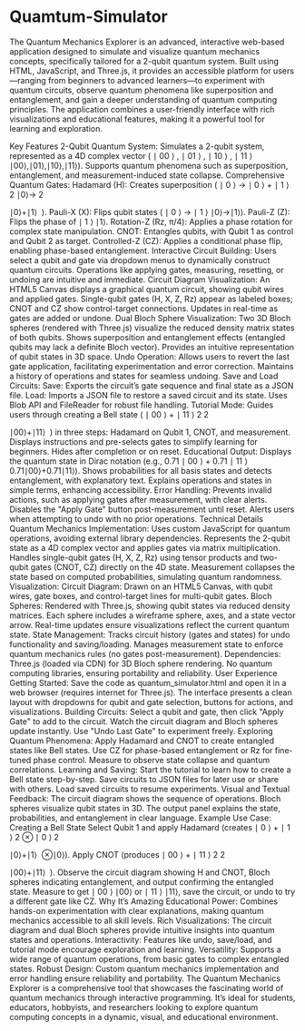 # Quamtum-Simulator
The Quantum Mechanics Explorer is an advanced, interactive web-based application designed to simulate and visualize quantum mechanics concepts, specifically tailored for a 2-qubit quantum system. Built using HTML, JavaScript, and Three.js, it provides an accessible platform for users—ranging from beginners to advanced learners—to experiment with quantum circuits, observe quantum phenomena like superposition and entanglement, and gain a deeper understanding of quantum computing principles. The application combines a user-friendly interface with rich visualizations and educational features, making it a powerful tool for learning and exploration.

Key Features
2-Qubit Quantum System:
Simulates a 2-qubit system, represented as a 4D complex vector (
∣
00
⟩
,
∣
01
⟩
,
∣
10
⟩
,
∣
11
⟩
∣00⟩,∣01⟩,∣10⟩,∣11⟩).
Supports quantum phenomena such as superposition, entanglement, and measurement-induced state collapse.
Comprehensive Quantum Gates:
Hadamard (H): Creates superposition (
∣
0
⟩
→
∣
0
⟩
+
∣
1
⟩
2
∣0⟩→ 
2
​
 
∣0⟩+∣1⟩
​
 ).
Pauli-X (X): Flips qubit states (
∣
0
⟩
→
∣
1
⟩
∣0⟩→∣1⟩).
Pauli-Z (Z): Flips the phase of 
∣
1
⟩
∣1⟩.
Rotation-Z (Rz, π/4): Applies a phase rotation for complex state manipulation.
CNOT: Entangles qubits, with Qubit 1 as control and Qubit 2 as target.
Controlled-Z (CZ): Applies a conditional phase flip, enabling phase-based entanglement.
Interactive Circuit Building:
Users select a qubit and gate via dropdown menus to dynamically construct quantum circuits.
Operations like applying gates, measuring, resetting, or undoing are intuitive and immediate.
Circuit Diagram Visualization:
An HTML5 Canvas displays a graphical quantum circuit, showing qubit wires and applied gates.
Single-qubit gates (H, X, Z, Rz) appear as labeled boxes; CNOT and CZ show control-target connections.
Updates in real-time as gates are added or undone.
Dual Bloch Sphere Visualization:
Two 3D Bloch spheres (rendered with Three.js) visualize the reduced density matrix states of both qubits.
Shows superposition and entanglement effects (entangled qubits may lack a definite Bloch vector).
Provides an intuitive representation of qubit states in 3D space.
Undo Operation:
Allows users to revert the last gate application, facilitating experimentation and error correction.
Maintains a history of operations and states for seamless undoing.
Save and Load Circuits:
Save: Exports the circuit’s gate sequence and final state as a JSON file.
Load: Imports a JSON file to restore a saved circuit and its state.
Uses Blob API and FileReader for robust file handling.
Tutorial Mode:
Guides users through creating a Bell state (
∣
00
⟩
+
∣
11
⟩
2
2
​
 
∣00⟩+∣11⟩
​
 ) in three steps: Hadamard on Qubit 1, CNOT, and measurement.
Displays instructions and pre-selects gates to simplify learning for beginners.
Hides after completion or on reset.
Educational Output:
Displays the quantum state in Dirac notation (e.g., 
0.71
∣
00
⟩
+
0.71
∣
11
⟩
0.71∣00⟩+0.71∣11⟩).
Shows probabilities for all basis states and detects entanglement, with explanatory text.
Explains operations and states in simple terms, enhancing accessibility.
Error Handling:
Prevents invalid actions, such as applying gates after measurement, with clear alerts.
Disables the "Apply Gate" button post-measurement until reset.
Alerts users when attempting to undo with no prior operations.
Technical Details
Quantum Mechanics Implementation:
Uses custom JavaScript for quantum operations, avoiding external library dependencies.
Represents the 2-qubit state as a 4D complex vector and applies gates via matrix multiplication.
Handles single-qubit gates (H, X, Z, Rz) using tensor products and two-qubit gates (CNOT, CZ) directly on the 4D state.
Measurement collapses the state based on computed probabilities, simulating quantum randomness.
Visualization:
Circuit Diagram: Drawn on an HTML5 Canvas, with qubit wires, gate boxes, and control-target lines for multi-qubit gates.
Bloch Spheres: Rendered with Three.js, showing qubit states via reduced density matrices. Each sphere includes a wireframe sphere, axes, and a state vector arrow.
Real-time updates ensure visualizations reflect the current quantum state.
State Management:
Tracks circuit history (gates and states) for undo functionality and saving/loading.
Manages measurement state to enforce quantum mechanics rules (no gates post-measurement).
Dependencies:
Three.js (loaded via CDN) for 3D Bloch sphere rendering.
No quantum computing libraries, ensuring portability and reliability.
User Experience
Getting Started:
Save the code as quantum_simulator.html and open it in a web browser (requires internet for Three.js).
The interface presents a clean layout with dropdowns for qubit and gate selection, buttons for actions, and visualizations.
Building Circuits:
Select a qubit and gate, then click "Apply Gate" to add to the circuit.
Watch the circuit diagram and Bloch spheres update instantly.
Use "Undo Last Gate" to experiment freely.
Exploring Quantum Phenomena:
Apply Hadamard and CNOT to create entangled states like Bell states.
Use CZ for phase-based entanglement or Rz for fine-tuned phase control.
Measure to observe state collapse and quantum correlations.
Learning and Saving:
Start the tutorial to learn how to create a Bell state step-by-step.
Save circuits to JSON files for later use or share with others.
Load saved circuits to resume experiments.
Visual and Textual Feedback:
The circuit diagram shows the sequence of operations.
Bloch spheres visualize qubit states in 3D.
The output panel explains the state, probabilities, and entanglement in clear language.
Example Use Case: Creating a Bell State
Select Qubit 1 and apply Hadamard (creates 
∣
0
⟩
+
∣
1
⟩
2
⊗
∣
0
⟩
2
​
 
∣0⟩+∣1⟩
​
 ⊗∣0⟩).
Apply CNOT (produces 
∣
00
⟩
+
∣
11
⟩
2
2
​
 
∣00⟩+∣11⟩
​
 ).
Observe the circuit diagram showing H and CNOT, Bloch spheres indicating entanglement, and output confirming the entangled state.
Measure to get 
∣
00
⟩
∣00⟩ or 
∣
11
⟩
∣11⟩, save the circuit, or undo to try a different gate like CZ.
Why It’s Amazing
Educational Power: Combines hands-on experimentation with clear explanations, making quantum mechanics accessible to all skill levels.
Rich Visualizations: The circuit diagram and dual Bloch spheres provide intuitive insights into quantum states and operations.
Interactivity: Features like undo, save/load, and tutorial mode encourage exploration and learning.
Versatility: Supports a wide range of quantum operations, from basic gates to complex entangled states.
Robust Design: Custom quantum mechanics implementation and error handling ensure reliability and portability.
The Quantum Mechanics Explorer is a comprehensive tool that showcases the fascinating world of quantum mechanics through interactive programming. It’s ideal for students, educators, hobbyists, and researchers looking to explore quantum computing concepts in a dynamic, visual, and educational environment.
